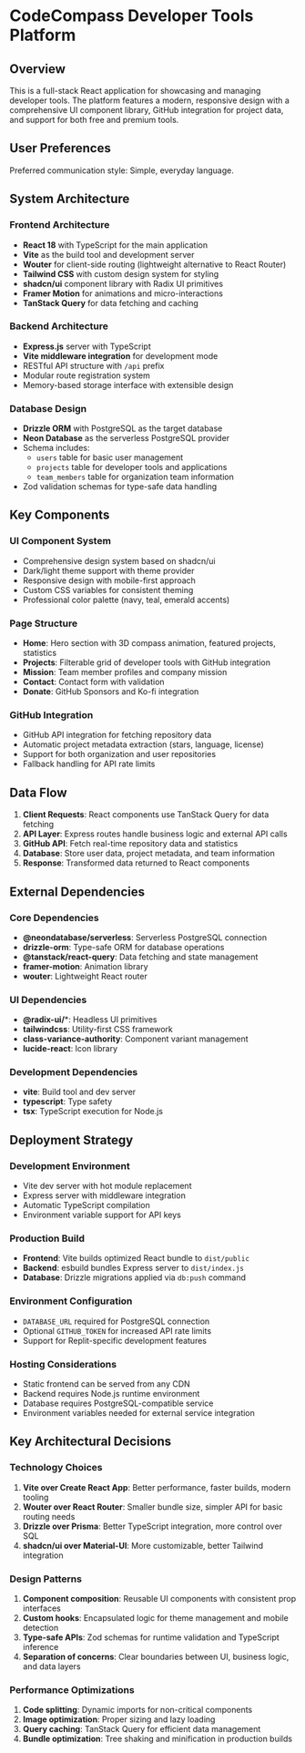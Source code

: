 # CodeCompass Developer Tools Platform

## Overview

This is a full-stack React application for showcasing and managing developer tools. The platform features a modern, responsive design with a comprehensive UI component library, GitHub integration for project data, and support for both free and premium tools.

## User Preferences

Preferred communication style: Simple, everyday language.

## System Architecture

### Frontend Architecture
- **React 18** with TypeScript for the main application
- **Vite** as the build tool and development server
- **Wouter** for client-side routing (lightweight alternative to React Router)
- **Tailwind CSS** with custom design system for styling
- **shadcn/ui** component library with Radix UI primitives
- **Framer Motion** for animations and micro-interactions
- **TanStack Query** for data fetching and caching

### Backend Architecture
- **Express.js** server with TypeScript
- **Vite middleware integration** for development mode
- RESTful API structure with `/api` prefix
- Modular route registration system
- Memory-based storage interface with extensible design

### Database Design
- **Drizzle ORM** with PostgreSQL as the target database
- **Neon Database** as the serverless PostgreSQL provider
- Schema includes:
  - `users` table for basic user management
  - `projects` table for developer tools and applications
  - `team_members` table for organization team information
- Zod validation schemas for type-safe data handling

## Key Components

### UI Component System
- Comprehensive design system based on shadcn/ui
- Dark/light theme support with theme provider
- Responsive design with mobile-first approach
- Custom CSS variables for consistent theming
- Professional color palette (navy, teal, emerald accents)

### Page Structure
- **Home**: Hero section with 3D compass animation, featured projects, statistics
- **Projects**: Filterable grid of developer tools with GitHub integration
- **Mission**: Team member profiles and company mission
- **Contact**: Contact form with validation
- **Donate**: GitHub Sponsors and Ko-fi integration

### GitHub Integration
- GitHub API integration for fetching repository data
- Automatic project metadata extraction (stars, language, license)
- Support for both organization and user repositories
- Fallback handling for API rate limits

## Data Flow

1. **Client Requests**: React components use TanStack Query for data fetching
2. **API Layer**: Express routes handle business logic and external API calls
3. **GitHub API**: Fetch real-time repository data and statistics
4. **Database**: Store user data, project metadata, and team information
5. **Response**: Transformed data returned to React components

## External Dependencies

### Core Dependencies
- **@neondatabase/serverless**: Serverless PostgreSQL connection
- **drizzle-orm**: Type-safe ORM for database operations
- **@tanstack/react-query**: Data fetching and state management
- **framer-motion**: Animation library
- **wouter**: Lightweight React router

### UI Dependencies
- **@radix-ui/***: Headless UI primitives
- **tailwindcss**: Utility-first CSS framework
- **class-variance-authority**: Component variant management
- **lucide-react**: Icon library

### Development Dependencies
- **vite**: Build tool and dev server
- **typescript**: Type safety
- **tsx**: TypeScript execution for Node.js

## Deployment Strategy

### Development Environment
- Vite dev server with hot module replacement
- Express server with middleware integration
- Automatic TypeScript compilation
- Environment variable support for API keys

### Production Build
- **Frontend**: Vite builds optimized React bundle to `dist/public`
- **Backend**: esbuild bundles Express server to `dist/index.js`
- **Database**: Drizzle migrations applied via `db:push` command

### Environment Configuration
- `DATABASE_URL` required for PostgreSQL connection
- Optional `GITHUB_TOKEN` for increased API rate limits
- Support for Replit-specific development features

### Hosting Considerations
- Static frontend can be served from any CDN
- Backend requires Node.js runtime environment
- Database requires PostgreSQL-compatible service
- Environment variables needed for external service integration

## Key Architectural Decisions

### Technology Choices
1. **Vite over Create React App**: Better performance, faster builds, modern tooling
2. **Wouter over React Router**: Smaller bundle size, simpler API for basic routing needs
3. **Drizzle over Prisma**: Better TypeScript integration, more control over SQL
4. **shadcn/ui over Material-UI**: More customizable, better Tailwind integration

### Design Patterns
1. **Component composition**: Reusable UI components with consistent prop interfaces
2. **Custom hooks**: Encapsulated logic for theme management and mobile detection
3. **Type-safe APIs**: Zod schemas for runtime validation and TypeScript inference
4. **Separation of concerns**: Clear boundaries between UI, business logic, and data layers

### Performance Optimizations
1. **Code splitting**: Dynamic imports for non-critical components
2. **Image optimization**: Proper sizing and lazy loading
3. **Query caching**: TanStack Query for efficient data management
4. **Bundle optimization**: Tree shaking and minification in production builds